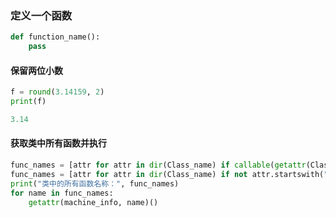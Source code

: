 
### 定义一个函数
```python
def function_name():
    pass


```

#### 保留两位小数
```python
f = round(3.14159, 2)
print(f)

3.14

```

#### 获取类中所有函数并执行
```python
func_names = [attr for attr in dir(Class_name) if callable(getattr(Class_name, attr))]
func_names = [attr for attr in dir(Class_name) if not attr.startswith("__")]
print("类中的所有函数名称：", func_names)
for name in func_names:
    getattr(machine_info, name)()
```